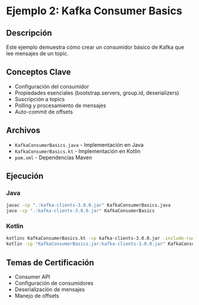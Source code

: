 # Ejemplo 2: Kafka Consumer Basics

## Descripción
Este ejemplo demuestra cómo crear un consumidor básico de Kafka que lee mensajes de un topic.

## Conceptos Clave
- Configuración del consumidor
- Propiedades esenciales (bootstrap.servers, group.id, deserializers)
- Suscripción a topics
- Polling y procesamiento de mensajes
- Auto-commit de offsets

## Archivos
- `KafkaConsumerBasics.java` - Implementación en Java
- `KafkaConsumerBasics.kt` - Implementación en Kotlin
- `pom.xml` - Dependencias Maven

## Ejecución

### Java
```bash
javac -cp ".:kafka-clients-3.0.0.jar" KafkaConsumerBasics.java
java -cp ".:kafka-clients-3.0.0.jar" KafkaConsumerBasics
```

### Kotlin
```bash
kotlinc KafkaConsumerBasics.kt -cp kafka-clients-3.0.0.jar -include-runtime -d KafkaConsumerBasics.jar
kotlin -cp "KafkaConsumerBasics.jar:kafka-clients-3.0.0.jar" KafkaConsumerBasicsKt
```

## Temas de Certificación
- Consumer API
- Configuración de consumidores
- Deserialización de mensajes
- Manejo de offsets
